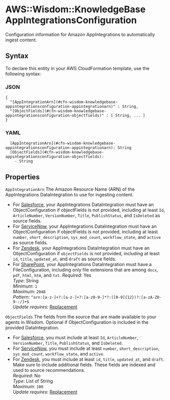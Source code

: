 # AWS::Wisdom::KnowledgeBase AppIntegrationsConfiguration<a name="aws-properties-wisdom-knowledgebase-appintegrationsconfiguration"></a>

Configuration information for Amazon AppIntegrations to automatically ingest content\.

## Syntax<a name="aws-properties-wisdom-knowledgebase-appintegrationsconfiguration-syntax"></a>

To declare this entity in your AWS CloudFormation template, use the following syntax:

### JSON<a name="aws-properties-wisdom-knowledgebase-appintegrationsconfiguration-syntax.json"></a>

```
{
  "[AppIntegrationArn](#cfn-wisdom-knowledgebase-appintegrationsconfiguration-appintegrationarn)" : String,
  "[ObjectFields](#cfn-wisdom-knowledgebase-appintegrationsconfiguration-objectfields)" : [ String, ... ]
}
```

### YAML<a name="aws-properties-wisdom-knowledgebase-appintegrationsconfiguration-syntax.yaml"></a>

```
  [AppIntegrationArn](#cfn-wisdom-knowledgebase-appintegrationsconfiguration-appintegrationarn): String
  [ObjectFields](#cfn-wisdom-knowledgebase-appintegrationsconfiguration-objectfields): 
    - String
```

## Properties<a name="aws-properties-wisdom-knowledgebase-appintegrationsconfiguration-properties"></a>

`AppIntegrationArn`  <a name="cfn-wisdom-knowledgebase-appintegrationsconfiguration-appintegrationarn"></a>
The Amazon Resource Name \(ARN\) of the AppIntegrations DataIntegration to use for ingesting content\.  
+  For [ Salesforce](https://developer.salesforce.com/docs/atlas.en-us.knowledge_dev.meta/knowledge_dev/sforce_api_objects_knowledge__kav.htm), your AppIntegrations DataIntegration must have an ObjectConfiguration if objectFields is not provided, including at least `Id`, `ArticleNumber`, `VersionNumber`, `Title`, `PublishStatus`, and `IsDeleted` as source fields\. 
+  For [ ServiceNow](https://developer.servicenow.com/dev.do#!/reference/api/rome/rest/knowledge-management-api), your AppIntegrations DataIntegration must have an ObjectConfiguration if objectFields is not provided, including at least `number`, `short_description`, `sys_mod_count`, `workflow_state`, and `active` as source fields\. 
+  For [ Zendesk](https://developer.zendesk.com/api-reference/help_center/help-center-api/articles/), your AppIntegrations DataIntegration must have an ObjectConfiguration if `objectFields` is not provided, including at least `id`, `title`, `updated_at`, and `draft` as source fields\. 
+  For [ SharePoint](https://learn.microsoft.com/en-us/sharepoint/dev/sp-add-ins/sharepoint-net-server-csom-jsom-and-rest-api-index), your AppIntegrations DataIntegration must have a FileConfiguration, including only file extensions that are among `docx`, `pdf`, `html`, `htm`, and `txt`\. 
*Required*: Yes  
*Type*: String  
*Minimum*: `1`  
*Maximum*: `2048`  
*Pattern*: `^arn:[a-z-]+?:[a-z-]+?:[a-z0-9-]*?:([0-9]{12})?:[a-zA-Z0-9-:/]+$`  
*Update requires*: [Replacement](https://docs.aws.amazon.com/AWSCloudFormation/latest/UserGuide/using-cfn-updating-stacks-update-behaviors.html#update-replacement)

`ObjectFields`  <a name="cfn-wisdom-knowledgebase-appintegrationsconfiguration-objectfields"></a>
The fields from the source that are made available to your agents in Wisdom\. Optional if ObjectConfiguration is included in the provided DataIntegration\.   
+  For [ Salesforce](https://developer.salesforce.com/docs/atlas.en-us.knowledge_dev.meta/knowledge_dev/sforce_api_objects_knowledge__kav.htm), you must include at least `Id`, `ArticleNumber`, `VersionNumber`, `Title`, `PublishStatus`, and `IsDeleted`\. 
+ For [ ServiceNow](https://developer.servicenow.com/dev.do#!/reference/api/rome/rest/knowledge-management-api), you must include at least `number`, `short_description`, `sys_mod_count`, `workflow_state`, and `active`\. 
+ For [ Zendesk](https://developer.zendesk.com/api-reference/help_center/help-center-api/articles/), you must include at least `id`, `title`, `updated_at`, and `draft`\. 
Make sure to include additional fields\. These fields are indexed and used to source recommendations\.   
*Required*: No  
*Type*: List of String  
*Maximum*: `100`  
*Update requires*: [Replacement](https://docs.aws.amazon.com/AWSCloudFormation/latest/UserGuide/using-cfn-updating-stacks-update-behaviors.html#update-replacement)